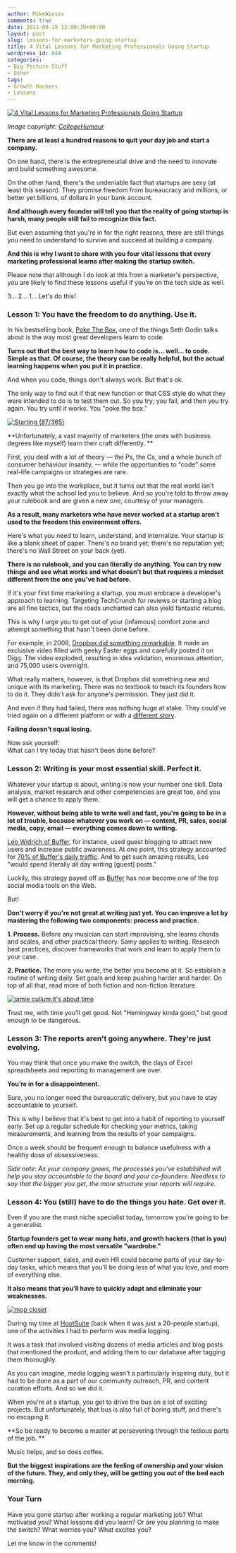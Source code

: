 ```yaml
---
author: MikeAbasov
comments: true
date: 2012-09-19 12:00:39+00:00
layout: post
slug: lessons-for-marketers-going-startup
title: 4 Vital Lessons for Marketing Professionals Going Startup
wordpress_id: 844
categories:
- Big Picture Stuff
- Other
tags:
- Growth Hackers
- Lessons
---
```


[![4 Vital Lessons for Marketing Professionals Going Startup](http://marketingbeforefunding.com/wp-content/uploads/2012/09/goingstartup-590x324.png)](http://marketingbeforefunding.com/2012/09/19/lessons-for-marketers-going-startup/)



_Image copyright: [CollegeHumour](http://www.collegehumor.com/video/6507690/hardly-working-start-up-guys)_





**There are at least a hundred reasons to quit your day job and start a company.** 



On one hand, there is the entrepreneurial drive and the need to innovate and build something awesome. 



On the other hand, there's the undeniable fact that startups are sexy (at least this season). They promise freedom from bureaucracy and millions, or better yet billions, of dollars in your bank account.





**And although every founder will tell you that the reality of going startup is harsh, many people still fail to recognize this fact.**





But even assuming that you're in for the right reasons, there are still things you need to understand to survive and succeed at building a company.





**And this is why I want to share with you four vital lessons that every marketing professional learns after making the startup switch.**





Please note that although I do look at this from a marketer's perspective, you are likely to find these lessons useful if you're on the tech side as well.





3… 2… 1… Let's do this!





### Lesson 1: You have the freedom to do anything. Use it.




In his bestselling book, [Poke The Box](http://www.amazon.ca/Poke-Box-Seth-Godin/dp/1936719002), one of the things Seth Godin talks about is the way most great developers learn to code. 



**Turns out that the best way to learn how to code is... well... to code. Simple as that. Of course, the theory can be really helpful, but the actual learning happens when you put it in practice.**





And when you code, things don't always work. But that's ok. 



The only way to find out if that new function or that CSS style do what they were intended to do is to test them out. So you try; you fail, and then you try again. You try until it works. You "poke the box."



[![Starting (87/365)](http://farm6.staticflickr.com/5026/5569954545_c479d591f3_z.jpg)](http://www.flickr.com/photos/8047705@N02/5569954545/)



**Unfortunately, a vast majority of marketers (the ones with business degrees like myself) learn their craft differently. **



First, you deal with a lot of theory — the Ps, the Cs, and a whole bunch of consumer behaviour insanity, — while the opportunities to “code” some real-life campaigns or strategies are rare.





Then you go into the workplace, but it turns out that the real world isn't exactly what the school led you to believe. And so you're told to throw away your rulebook and are given a new one, courtesy of your managers. 



**As a result, many marketers who have never worked at a startup aren't used to the freedom this environment offers.**





Here's what you need to learn, understand, and internalize. Your startup is like a blank sheet of paper. There's no brand yet; there's no reputation yet; there's no Wall Street on your back (yet). 



**There is no rulebook, and you can literally do anything. You can try new things and see what works and what doesn't but that requires a mindset different from the one you've had before.**





If it's your first time marketing a startup, you must embrace a developer's approach to learning. Targeting TechCrunch for reviews or starting a blog are all fine tactics, but the roads uncharted can also yield fantastic returns. 



This is why I urge you to get out of your (infamous) comfort zone and attempt something that hasn't been done before.





For example, in 2008, [Dropbox did something remarkable](http://techcrunch.com/2011/11/01/founder-storie-how-dropbox-got-its-first-10-million-users/). It made an exclusive video filled with geeky Easter eggs and carefully posted it on Digg. The video exploded, resulting in idea validation, enormous attention, and 75,000 users overnight.





What really matters, however, is that Dropbox did something new and unique with its marketing. There was no textbook to teach its founders how to do it. They didn't ask for anyone's permission. They just did it.





And even if they had failed, there was nothing huge at stake. They could've tried again on a different platform or with a [different story](http://marketingbeforefunding.com/2012/08/28/startup-storytelling-mistakes/).





**Failing doesn't equal losing.**





Now ask yourself:  
What can I try today that hasn't been done before?





### Lesson 2: Writing is your most essential skill. Perfect it.




Whatever your startup is about, writing is now your number one skill. Data analysis, market research and other competencies are great too, and you will get a chance to apply them. 



**However, without being able to write well and fast, you're going to be in a lot of trouble, because whatever you work on — content, PR, sales, social media, copy, email — everything comes down to writing.**





[Leo Widrich of Buffer](https://twitter.com/LeoWid), for instance, used guest blogging to attract new users and increase public awareness. At one point, this strategy accounted for [70% of Buffer's daily traffic](http://successnexus.com/buffer-guest-blogging-interview-leo-widrich/). And to get such amazing results, Leo "would spend literally all day writing [guest] posts."





Luckily, this strategy payed off as [Buffer](http://bufferapp.com) has now become one of the top social media tools on the Web.





But!



**Don't worry if you're not great at writing just yet. You can improve a lot by mastering the following two components: process and practice.**





**1. Process.** Before any musician can start improvising, she learns chords and scales, and other practical theory. Samy applies to writing. Research best practices, discover frameworks that work and learn to apply them to your case.





**2. Practice.** The more you write, the better you become at it. So establish a routine of writing daily. Set goals and keep pushing harder and harder. On top of all that, read more of both fiction and non-fiction literature.



[![jamie cullum:it's about time](http://farm2.staticflickr.com/1010/758727959_beec60a15c_z.jpg)](http://www.flickr.com/photos/visualpanic/758727959/)



Trust me, with time you'll get good. Not "Hemingway kinda good," but good enough to be dangerous.





### Lesson 3: The reports aren't going anywhere. They're just evolving.




You may think that once you make the switch, the days of Excel spreadsheets and reporting to management are over. 



**You’re in for a disappointment.**



Sure, you no longer need the bureaucratic delivery, but you have to stay accountable to yourself.





This is why I believe that it's best to get into a habit of reporting to yourself early. Set up a regular schedule for checking your metrics, taking measurements, and learning from the results of your campaigns. 



Once a week should be frequent enough to balance usefulness with a healthy dose of obsessiveness.





_Side note: As your company grows, the processes you've established will help you stay accountable to the board and your co-founders. Needless to say that the bigger you get, the more structure your reports will require._





### Lesson 4: You (still) have to do the things you hate. Get over it.




Even if you are the most niche specialist today, tomorrow you’re going to be a generalist. 



**Startup founders get to wear many hats, and growth hackers (that is you) often end up having the most versatile "wardrobe."**





Customer support, sales, and even HR could become parts of your day-to-day tasks, which means that you’ll be doing less of what you love, and more of everything else. 



**It also means that you’ll have to quickly adapt and eliminate your weaknesses.**



[![mop closet](http://farm4.staticflickr.com/3062/2979169728_730927ae16_z.jpg)](http://www.flickr.com/photos/booleansplit/2979169728/)



During my time at [HootSuite](http://hootsuite.com) (back when it was just a 20-people startup), one of the activities I had to perform was media logging. 



It was a task that involved visiting dozens of media articles and blog posts that mentioned the product, and adding them to our database after tagging them thoroughly.





As you can imagine, media logging wasn't a particularly inspiring duty, but it had to be done as a part of our community outreach, PR, and content curation efforts. And so we did it.





When you're at a startup, you get to drive the bus on a lot of exciting projects. But unfortunately, that bus is also full of boring stuff, and there's no escaping it.





**So be ready to become a master at persevering through the tedious parts of the job. **



Music helps, and so does coffee.





**But the biggest inspirations are the feeling of ownership and your vision of the future. They, and only they, will be getting you out of the bed each morning.**





### Your Turn




Have you gone startup after working a regular marketing job? What motivated you? What lessons did you learn? Or are you planning to make the switch? What worries you? What excites you?





Let me know in the comments!
